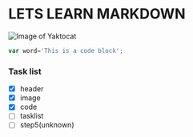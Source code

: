 # LETS LEARN MARKDOWN
![Image of Yaktocat](https://octodex.github.com/images/yaktocat.png)
``` javascript
var word='This is a code block';
```
### Task list
 - [x] header
 - [x] image
 - [x] code 
 - [ ] tasklist
 - [ ] step5(unknown)
